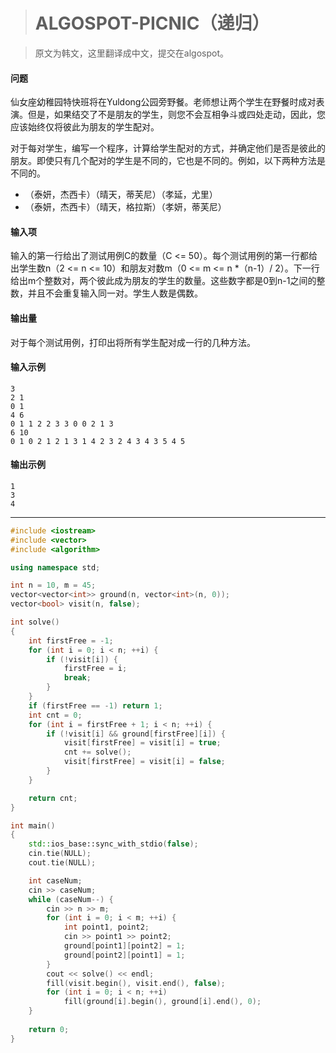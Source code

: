 > # ALGOSPOT-PICNIC（递归）

> 原文为韩文，这里翻译成中文，提交在algospot。

#### 问题

仙女座幼稚园特快班将在Yuldong公园旁野餐。老师想让两个学生在野餐时成对表演。但是，如果结交了不是朋友的学生，则您不会互相争斗或四处走动，因此，您应该始终仅将彼此为朋友的学生配对。

对于每对学生，编写一个程序，计算给学生配对的方式，并确定他们是否是彼此的朋友。即使只有几个配对的学生是不同的，它也是不同的。例如，以下两种方法是不同的。

- （泰妍，杰西卡）（晴天，蒂芙尼）（孝延，尤里）
- （泰妍，杰西卡）（晴天，格拉斯）（孝妍，蒂芙尼）

#### 输入项

输入的第一行给出了测试用例C的数量（C <= 50）。每个测试用例的第一行都给出学生数n（2 <= n <= 10）和朋友对数m（0 <= m <= n *（n-1）/ 2）。下一行给出m个整数对，两个彼此成为朋友的学生的数量。这些数字都是0到n-1之间的整数，并且不会重复输入同一对。学生人数是偶数。

#### 输出量

对于每个测试用例，打印出将所有学生配对成一行的几种方法。

#### 输入示例

```
3 
2 1 
0 1 
4 6 
0 1 1 2 2 3 3 0 0 2 1 3 
6 10 
0 1 0 2 1 2 1 3 1 4 2 3 2 4 3 4 3 5 4 5
```

#### 输出示例

```
1
3
4
```

----

```c++
#include <iostream>
#include <vector>
#include <algorithm>

using namespace std;

int n = 10, m = 45;
vector<vector<int>> ground(n, vector<int>(n, 0)); 
vector<bool> visit(n, false);

int solve()
{
    int firstFree = -1;
    for (int i = 0; i < n; ++i) {
        if (!visit[i]) {
            firstFree = i;
            break;
        }
    }
    if (firstFree == -1) return 1;
    int cnt = 0;
    for (int i = firstFree + 1; i < n; ++i) {
        if (!visit[i] && ground[firstFree][i]) {
            visit[firstFree] = visit[i] = true;
            cnt += solve();
            visit[firstFree] = visit[i] = false;
        }
    }

    return cnt;
}

int main()
{
    std::ios_base::sync_with_stdio(false);
    cin.tie(NULL);
    cout.tie(NULL);

    int caseNum;
    cin >> caseNum;
    while (caseNum--) {
        cin >> n >> m;
        for (int i = 0; i < m; ++i) {
            int point1, point2;
            cin >> point1 >> point2;
            ground[point1][point2] = 1;
            ground[point2][point1] = 1;
        }
        cout << solve() << endl;
        fill(visit.begin(), visit.end(), false);
        for (int i = 0; i < n; ++i)
            fill(ground[i].begin(), ground[i].end(), 0);
    }
    
    return 0;
}
```

